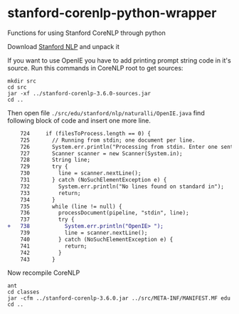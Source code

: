 # stanford-corenlp-python-wrapper
Functions for using Stanford CoreNLP through python

Download [Stanford NLP](http://stanfordnlp.github.io/CoreNLP/) and unpack it

If you want to use OpenIE you have to add printing prompt string code in it's source. Run this commands in CoreNLP root to get sources:

    mkdir src
    cd src
    jar -xf ../stanford-corenlp-3.6.0-sources.jar 
    cd ..
    
Then open file `./src/edu/stanford/nlp/naturalli/OpenIE.java` find following block of code and insert one more line.

```diff
    724     if (filesToProcess.length == 0) {
    725       // Running from stdin; one document per line.
    726       System.err.println("Processing from stdin. Enter one sentence per line.");
    727       Scanner scanner = new Scanner(System.in);
    728       String line;
    729       try {
    730         line = scanner.nextLine();
    731       } catch (NoSuchElementException e) {
    732         System.err.println("No lines found on standard in");
    733         return;
    734       }
    735       while (line != null) {
    736         processDocument(pipeline, "stdin", line);
    737         try {
+   738           System.err.println("OpenIE> ");
    739           line = scanner.nextLine();
    740         } catch (NoSuchElementException e) {
    741           return;
    742         }
    743       }
```

Now recompile CoreNLP

    ant
    cd classes
    jar -cfm ../stanford-corenlp-3.6.0.jar ../src/META-INF/MANIFEST.MF edu
    cd ..
